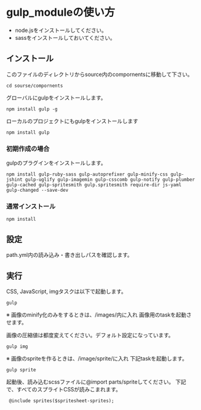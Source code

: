 # gulp_moduleの使い方

- node.jsをインストールしてください。
- sassをインストールしておいてください。 

## インストール

このファイルのディレクトリからsource内のcompornentsに移動して下さい。

```
cd sourse/compornents
```




グローバルにgulpをインストールします。

```
npm install gulp -g
```

ローカルのプロジェクトにもgulpをインストールします

```
npm install gulp
```

### 初期作成の場合

gulpのプラグインをインストールします。

```
npm install gulp-ruby-sass gulp-autoprefixer gulp-minify-css gulp-jshint gulp-uglify gulp-imagemin gulp-csscomb gulp-notify gulp-plumber gulp-cached gulp-spritesmith gulp.spritesmith require-dir js-yaml gulp-changed --save-dev
```

### 通常インストール

```
npm install
```


## 設定

path.yml内の読み込み・書き出しパスを確認します。

## 実行

CSS, JavaScript, imgタスクは以下で起動します。

```
gulp
```




※ 画像のminify化のみをするときは、/images/内に入れ
画像用のtaskを起動させます。

画像の圧縮値は都度変えてください。デフォルト設定になっています。

```
gulp img
```


※ 画像のspriteを作るときは、/image/sprite/に入れ
下記taskを起動します。

```
gulp sprite
```

起動後、読み込むscssファイルに@import parts/spriteしてください。
下記で、すべてのスプライトCSSが読みこまれます。

```
 @include sprites($spritesheet-sprites);
```
